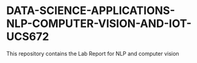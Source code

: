 # DATA-SCIENCE-APPLICATIONS-NLP-COMPUTER-VISION-AND-IOT-UCS672
This repository contains the Lab Report for NLP and computer vision
